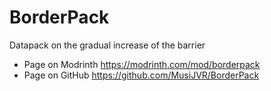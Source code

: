# BorderPack
Datapack on the gradual increase of the barrier

- Page on Modrinth https://modrinth.com/mod/borderpack
- Page on GitHub https://github.com/MusiJVR/BorderPack